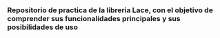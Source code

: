 ### Repositorio de practica de la libreria Lace, con el objetivo de comprender sus funcionalidades principales y sus posibilidades de uso 